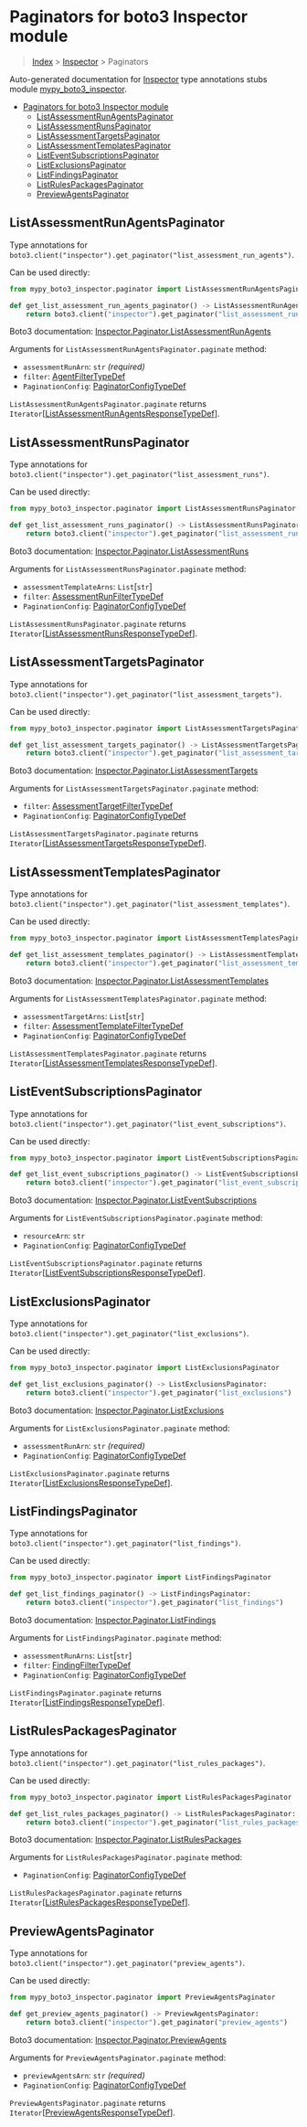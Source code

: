 # Paginators for boto3 Inspector module

> [Index](..) > [Inspector](.) > Paginators

Auto-generated documentation for
[Inspector](https://boto3.amazonaws.com/v1/documentation/api/1.17.77/reference/services/inspector.html#Inspector)
type annotations stubs module
[mypy_boto3_inspector](https://pypi.org/project/mypy-boto3-inspector/).

- [Paginators for boto3 Inspector module](#paginators-for-boto3-inspector-module)
  - [ListAssessmentRunAgentsPaginator](#listassessmentrunagentspaginator)
  - [ListAssessmentRunsPaginator](#listassessmentrunspaginator)
  - [ListAssessmentTargetsPaginator](#listassessmenttargetspaginator)
  - [ListAssessmentTemplatesPaginator](#listassessmenttemplatespaginator)
  - [ListEventSubscriptionsPaginator](#listeventsubscriptionspaginator)
  - [ListExclusionsPaginator](#listexclusionspaginator)
  - [ListFindingsPaginator](#listfindingspaginator)
  - [ListRulesPackagesPaginator](#listrulespackagespaginator)
  - [PreviewAgentsPaginator](#previewagentspaginator)

## ListAssessmentRunAgentsPaginator

Type annotations for
`boto3.client("inspector").get_paginator("list_assessment_run_agents")`.

Can be used directly:

```python
from mypy_boto3_inspector.paginator import ListAssessmentRunAgentsPaginator

def get_list_assessment_run_agents_paginator() -> ListAssessmentRunAgentsPaginator:
    return boto3.client("inspector").get_paginator("list_assessment_run_agents")
```

Boto3 documentation:
[Inspector.Paginator.ListAssessmentRunAgents](https://boto3.amazonaws.com/v1/documentation/api/1.17.77/reference/services/inspector.html#Inspector.Paginator.ListAssessmentRunAgents)

Arguments for `ListAssessmentRunAgentsPaginator.paginate` method:

- `assessmentRunArn`: `str` *(required)*
- `filter`: [AgentFilterTypeDef](./type_defs.md#agentfiltertypedef)
- `PaginationConfig`:
  [PaginatorConfigTypeDef](./type_defs.md#paginatorconfigtypedef)

`ListAssessmentRunAgentsPaginator.paginate` returns
`Iterator`\[[ListAssessmentRunAgentsResponseTypeDef](./type_defs.md#listassessmentrunagentsresponsetypedef)\].

## ListAssessmentRunsPaginator

Type annotations for
`boto3.client("inspector").get_paginator("list_assessment_runs")`.

Can be used directly:

```python
from mypy_boto3_inspector.paginator import ListAssessmentRunsPaginator

def get_list_assessment_runs_paginator() -> ListAssessmentRunsPaginator:
    return boto3.client("inspector").get_paginator("list_assessment_runs")
```

Boto3 documentation:
[Inspector.Paginator.ListAssessmentRuns](https://boto3.amazonaws.com/v1/documentation/api/1.17.77/reference/services/inspector.html#Inspector.Paginator.ListAssessmentRuns)

Arguments for `ListAssessmentRunsPaginator.paginate` method:

- `assessmentTemplateArns`: `List`\[`str`\]
- `filter`:
  [AssessmentRunFilterTypeDef](./type_defs.md#assessmentrunfiltertypedef)
- `PaginationConfig`:
  [PaginatorConfigTypeDef](./type_defs.md#paginatorconfigtypedef)

`ListAssessmentRunsPaginator.paginate` returns
`Iterator`\[[ListAssessmentRunsResponseTypeDef](./type_defs.md#listassessmentrunsresponsetypedef)\].

## ListAssessmentTargetsPaginator

Type annotations for
`boto3.client("inspector").get_paginator("list_assessment_targets")`.

Can be used directly:

```python
from mypy_boto3_inspector.paginator import ListAssessmentTargetsPaginator

def get_list_assessment_targets_paginator() -> ListAssessmentTargetsPaginator:
    return boto3.client("inspector").get_paginator("list_assessment_targets")
```

Boto3 documentation:
[Inspector.Paginator.ListAssessmentTargets](https://boto3.amazonaws.com/v1/documentation/api/1.17.77/reference/services/inspector.html#Inspector.Paginator.ListAssessmentTargets)

Arguments for `ListAssessmentTargetsPaginator.paginate` method:

- `filter`:
  [AssessmentTargetFilterTypeDef](./type_defs.md#assessmenttargetfiltertypedef)
- `PaginationConfig`:
  [PaginatorConfigTypeDef](./type_defs.md#paginatorconfigtypedef)

`ListAssessmentTargetsPaginator.paginate` returns
`Iterator`\[[ListAssessmentTargetsResponseTypeDef](./type_defs.md#listassessmenttargetsresponsetypedef)\].

## ListAssessmentTemplatesPaginator

Type annotations for
`boto3.client("inspector").get_paginator("list_assessment_templates")`.

Can be used directly:

```python
from mypy_boto3_inspector.paginator import ListAssessmentTemplatesPaginator

def get_list_assessment_templates_paginator() -> ListAssessmentTemplatesPaginator:
    return boto3.client("inspector").get_paginator("list_assessment_templates")
```

Boto3 documentation:
[Inspector.Paginator.ListAssessmentTemplates](https://boto3.amazonaws.com/v1/documentation/api/1.17.77/reference/services/inspector.html#Inspector.Paginator.ListAssessmentTemplates)

Arguments for `ListAssessmentTemplatesPaginator.paginate` method:

- `assessmentTargetArns`: `List`\[`str`\]
- `filter`:
  [AssessmentTemplateFilterTypeDef](./type_defs.md#assessmenttemplatefiltertypedef)
- `PaginationConfig`:
  [PaginatorConfigTypeDef](./type_defs.md#paginatorconfigtypedef)

`ListAssessmentTemplatesPaginator.paginate` returns
`Iterator`\[[ListAssessmentTemplatesResponseTypeDef](./type_defs.md#listassessmenttemplatesresponsetypedef)\].

## ListEventSubscriptionsPaginator

Type annotations for
`boto3.client("inspector").get_paginator("list_event_subscriptions")`.

Can be used directly:

```python
from mypy_boto3_inspector.paginator import ListEventSubscriptionsPaginator

def get_list_event_subscriptions_paginator() -> ListEventSubscriptionsPaginator:
    return boto3.client("inspector").get_paginator("list_event_subscriptions")
```

Boto3 documentation:
[Inspector.Paginator.ListEventSubscriptions](https://boto3.amazonaws.com/v1/documentation/api/1.17.77/reference/services/inspector.html#Inspector.Paginator.ListEventSubscriptions)

Arguments for `ListEventSubscriptionsPaginator.paginate` method:

- `resourceArn`: `str`
- `PaginationConfig`:
  [PaginatorConfigTypeDef](./type_defs.md#paginatorconfigtypedef)

`ListEventSubscriptionsPaginator.paginate` returns
`Iterator`\[[ListEventSubscriptionsResponseTypeDef](./type_defs.md#listeventsubscriptionsresponsetypedef)\].

## ListExclusionsPaginator

Type annotations for
`boto3.client("inspector").get_paginator("list_exclusions")`.

Can be used directly:

```python
from mypy_boto3_inspector.paginator import ListExclusionsPaginator

def get_list_exclusions_paginator() -> ListExclusionsPaginator:
    return boto3.client("inspector").get_paginator("list_exclusions")
```

Boto3 documentation:
[Inspector.Paginator.ListExclusions](https://boto3.amazonaws.com/v1/documentation/api/1.17.77/reference/services/inspector.html#Inspector.Paginator.ListExclusions)

Arguments for `ListExclusionsPaginator.paginate` method:

- `assessmentRunArn`: `str` *(required)*
- `PaginationConfig`:
  [PaginatorConfigTypeDef](./type_defs.md#paginatorconfigtypedef)

`ListExclusionsPaginator.paginate` returns
`Iterator`\[[ListExclusionsResponseTypeDef](./type_defs.md#listexclusionsresponsetypedef)\].

## ListFindingsPaginator

Type annotations for
`boto3.client("inspector").get_paginator("list_findings")`.

Can be used directly:

```python
from mypy_boto3_inspector.paginator import ListFindingsPaginator

def get_list_findings_paginator() -> ListFindingsPaginator:
    return boto3.client("inspector").get_paginator("list_findings")
```

Boto3 documentation:
[Inspector.Paginator.ListFindings](https://boto3.amazonaws.com/v1/documentation/api/1.17.77/reference/services/inspector.html#Inspector.Paginator.ListFindings)

Arguments for `ListFindingsPaginator.paginate` method:

- `assessmentRunArns`: `List`\[`str`\]
- `filter`: [FindingFilterTypeDef](./type_defs.md#findingfiltertypedef)
- `PaginationConfig`:
  [PaginatorConfigTypeDef](./type_defs.md#paginatorconfigtypedef)

`ListFindingsPaginator.paginate` returns
`Iterator`\[[ListFindingsResponseTypeDef](./type_defs.md#listfindingsresponsetypedef)\].

## ListRulesPackagesPaginator

Type annotations for
`boto3.client("inspector").get_paginator("list_rules_packages")`.

Can be used directly:

```python
from mypy_boto3_inspector.paginator import ListRulesPackagesPaginator

def get_list_rules_packages_paginator() -> ListRulesPackagesPaginator:
    return boto3.client("inspector").get_paginator("list_rules_packages")
```

Boto3 documentation:
[Inspector.Paginator.ListRulesPackages](https://boto3.amazonaws.com/v1/documentation/api/1.17.77/reference/services/inspector.html#Inspector.Paginator.ListRulesPackages)

Arguments for `ListRulesPackagesPaginator.paginate` method:

- `PaginationConfig`:
  [PaginatorConfigTypeDef](./type_defs.md#paginatorconfigtypedef)

`ListRulesPackagesPaginator.paginate` returns
`Iterator`\[[ListRulesPackagesResponseTypeDef](./type_defs.md#listrulespackagesresponsetypedef)\].

## PreviewAgentsPaginator

Type annotations for
`boto3.client("inspector").get_paginator("preview_agents")`.

Can be used directly:

```python
from mypy_boto3_inspector.paginator import PreviewAgentsPaginator

def get_preview_agents_paginator() -> PreviewAgentsPaginator:
    return boto3.client("inspector").get_paginator("preview_agents")
```

Boto3 documentation:
[Inspector.Paginator.PreviewAgents](https://boto3.amazonaws.com/v1/documentation/api/1.17.77/reference/services/inspector.html#Inspector.Paginator.PreviewAgents)

Arguments for `PreviewAgentsPaginator.paginate` method:

- `previewAgentsArn`: `str` *(required)*
- `PaginationConfig`:
  [PaginatorConfigTypeDef](./type_defs.md#paginatorconfigtypedef)

`PreviewAgentsPaginator.paginate` returns
`Iterator`\[[PreviewAgentsResponseTypeDef](./type_defs.md#previewagentsresponsetypedef)\].
